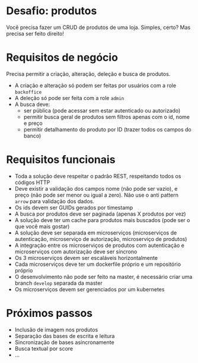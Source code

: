 # Desafio: produtos
Você precisa fazer um CRUD de produtos de uma loja. Simples, certo? Mas precisa ser feito direito!

# Requisitos de negócio
Precisa permitir a criação, alteração, deleção e busca de produtos.
- A criação e alteração só podem ser feitas por usuários com a role `backoffice`
- A deleção só pode ser feita com a role `admin`
- A busca deve:
    - ser pública (pode acessar sem estar autenticado ou autorizado)
    - permitir busca geral de produtos sem filtros apenas com o id, nome e preço
    - permitir detalhamento do produto por ID (trazer todos os campos do banco)

# Requisitos funcionais
- Toda a solução deve respeitar o padrão REST, respeitando todos os códigos HTTP
- Deve existir a validação dos campos nome (não pode ser vazio), e preço (não pode ser menor ou igual a zero). Não use o anti pattern `arrow` para validação dos dados.
- Os ids devem ser GUIDs gerados por timestamp 
- A busca por produtos deve ser paginada (apenas X produtos por vez)
- A solução deve ter um cache para produtos mais buscados (pode ser o que você mais gostar)
- A solução deve ser separada em microserviços (microserviços de autenticação, microserviço de autorização, microserviço de produtos)
- A integração entre os microserviços de produtos com autenticação e microserviços com autorização deve ser síncrono
- Os 3 microserviços devem ser escaláveis horizontalmente
- Cada microserviços deve ter um dockerfile próprio e um repositório próprio
- O desenvolvimento não pode ser feito na master, é necessário criar uma branch `develop` separada da master
- Os microserviços devem ser gerenciados por um kubernetes


# Próximos passos
- Inclusão de imagem nos produtos
- Separação das bases de escrita e leitura
- Sincronização de bases asíncronamente
- Busca textual por score
- ...
